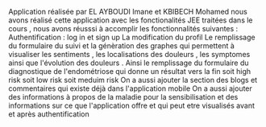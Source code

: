 Application réalisée par EL AYBOUDI Imane et KBIBECH Mohamed 
nous avons réalisé cette application avec les fonctionalités JEE traitées dans le cours , nous avons réusssi à accomplir les fonctionnalités suivantes :
Authentification : log in et sign up 
La modification du profil 
Le remplissage du formulaire du suivi et la génèration des graphes qui permettent à visualiser les sentiments , les localisations des douleurs , les symptomes ainsi que l'évolution des douleurs .
Ainsi le remplissage du formulaire du diagnostique de l'endométriose qui donne un résultat vers la fin soit high risk soit low risk soit meduim risk 
On a aussi ajouter la section des blogs et commentaires qui existe déjà dans l'application mobile 
On a aussi ajouter des informations à propos de la maladie pour la sensibilisation et des informations sur ce que l'application offre et qui peut etre visualisés avant et après authentification
